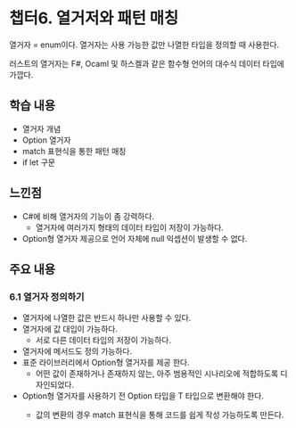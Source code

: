 # 챕터6. 열거저와 패턴 매칭

열거자 = enum이다.
열거자는 사용 가능한 값만 나열한 타입을 정의할 때 사용한다.

러스트의 열거자는 F#, Ocaml 및 하스켈과 같은 함수형 언어의 대수식 데이터 타입에 가깝다.

## 학습 내용

- 열거자 개념
- Option 열거자
- match 표현식을 통한 패턴 매칭
- if let 구문

## 느낀점
- C#에 비해 열거자의 기능이 좀 강력하다.
    - 열거자에 여러가지 형태의 데이터 타입이 저장이 가능하다.
- Option형 열거자 제공으로 언어 자체에 null 익셉션이 발생할 수 없다.

## 주요 내용

### 6.1 열거자 정의하기
- 열거자에 나열한 값은 반드시 하나만 사용할 수 있다.
- 열거자에 값 대입이 가능하다.
    - 서로 다른 데이터 타입의 저장이 가능하다.
- 열거자에 메서드도 정의 가능하다.
- 표준 라이브러리에서 Option형 열거자를 제공 한다.
    - 어떤 값이 존재하거나 존재하지 않는, 아주 범용적인 시나리오에 적합하도록 디자인되었다.
- Option형 열거자를 사용하기 전 Option<T> 타입을 T 타입으로 변환해야 한다.
    - 값의 변환의 경우 match 표현식을 통해 코드를 쉽게 작성 가능하도록 만든다.
